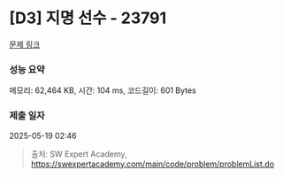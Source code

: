 # [D3] 지명 선수 - 23791 

[문제 링크](https://swexpertacademy.com/main/code/problem/problemDetail.do?contestProbId=AZU2weVqkoPHBIRK) 

### 성능 요약

메모리: 62,464 KB, 시간: 104 ms, 코드길이: 601 Bytes

### 제출 일자

2025-05-19 02:46



> 출처: SW Expert Academy, https://swexpertacademy.com/main/code/problem/problemList.do